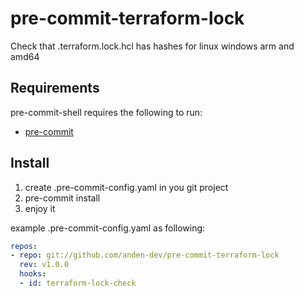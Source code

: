 # pre-commit-terraform-lock

Check that .terraform.lock.hcl has hashes for linux windows arm and amd64

Requirements
------------
  pre-commit-shell requires the following to run:

  * [pre-commit](http://pre-commit.com)
    

Install
---------

1. create .pre-commit-config.yaml in you git project
2. pre-commit install 
3. enjoy it

example .pre-commit-config.yaml as following:

```yaml
repos:
- repo: git://github.com/anden-dev/pre-commit-terraform-lock
  rev: v1.0.0
  hooks:
  - id: terraform-lock-check
```

